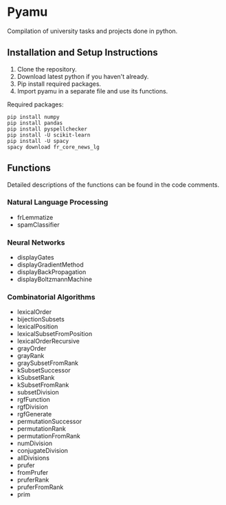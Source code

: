 # Pyamu

Compilation of university tasks and projects done in python.

## Installation and Setup Instructions

1. Clone the repository.
2. Download latest python if you haven't already.
3. Pip install required packages.
4. Import pyamu in a separate file and use its functions.

Required packages:

```
pip install numpy
pip install pandas
pip install pyspellchecker
pip install -U scikit-learn
pip install -U spacy
spacy download fr_core_news_lg
```
## Functions
Detailed descriptions of the functions can be found in the code comments.

### Natural Language Processing
* frLemmatize
* spamClassifier

### Neural Networks
* displayGates
* displayGradientMethod
* displayBackPropagation
* displayBoltzmannMachine

### Combinatorial Algorithms
* lexicalOrder
* bijectionSubsets
* lexicalPosition
* lexicalSubsetFromPosition
* lexicalOrderRecursive
* grayOrder
* grayRank
* graySubsetFromRank
* kSubsetSuccessor
* kSubsetRank
* kSubsetFromRank
* subsetDivision
* rgfFunction
* rgfDivision
* rgfGenerate
* permutationSuccessor
* permutationRank
* permutationFromRank
* numDivision
* conjugateDivision
* allDivisions
* prufer
* fromPrufer
* pruferRank
* pruferFromRank
* prim
